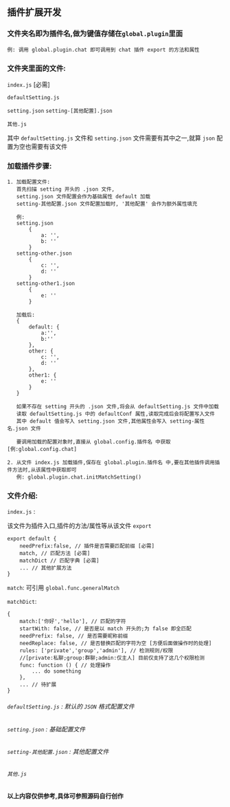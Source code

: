 ## 插件扩展开发

### 文件夹名即为插件名,做为键值存储在`global.plugin`里面

    例: 调用 global.plugin.chat 即可调用到 chat 插件 export 的方法和属性

### 文件夹里面的文件: 

`index.js` [必需] 

`defaultSetting.js`
    
`setting.json`  `setting-[其他配置].json`

`其他.js`

其中 `defaultSetting.js` 文件和 `setting.json` 文件需要有其中之一,就算 `json` 配置为空也需要有该文件

### 加载插件步骤:

    1. 加载配置文件:
       首先扫描 setting 开头的 .json 文件,
       setting.json 文件配置会作为基础属性 default 加载
       setting-其他配置.json 文件配置加载时, '其他配置' 会作为额外属性填充

       例: 
       setting.json
           {
               a: '',
               b: ''
           }
       setting-other.json
           {
               c: '',
               d: ''
           }
       setting-other1.json
           {
               e: ''
           }
           
       加载后: 
       {
           default: {
               a:'',
               b:''
           },
           other: {
               c: '',
               d: ''
           },
           other1: {
               e: ''
           }
       }
        
       如果不存在 setting 开头的 .json 文件,将会从 defaultSetting.js 文件中加载
       读取 defaultSetting.js 中的 defaultConf 属性,读取完成后会将配置写入文件
       其中 default 值会写入 setting.json 文件,其他属性会写入 setting-属性名.json 文件
        
       要调用加载的配置对象时,直接从 global.config.插件名 中获取[例:global.config.chat]
        
    2. 从文件 index.js 加载插件,保存在 global.plugin.插件名 中,要在其他插件调用插件方法时,从该属性中获取即可
       例: global.plugin.chat.initMatchSetting()

### 文件介绍:

`index.js` :

该文件为插件入口,插件的方法/属性等从该文件 `export`

    export default {
        needPrefix:false, // 插件是否需要匹配前缀 [必需]
        match, // 匹配方法 [必需]
        matchDict // 匹配字典 [必需]
        ... // 其他扩展方法
    } 
    
`match`: 可引用 `global.func.generalMatch`
    
`matchDict`:

    {
        match:['你好','hello'], // 匹配的字符
        startWith: false, // 是否是以 match 开头的;为 false 即全匹配
        needPrefix: false, // 是否需要昵称前缀
        needReplace: false, // 是否替换匹配的字符为空 [方便后面做操作时的处理]
        rules: ['private','group','admin'], // 检测规则/权限
        //[private:私聊;group:群聊;admin:仅主人] 目前仅支持了这几个权限检测
        func: function () { // 处理操作
            ... do something
        },
        ... // 待扩展
    }
    
###### `defaultSetting.js` : 默认的 `JSON` 格式配置文件

###### `setting.json` : 基础配置文件

###### `setting-其他配置.json` : 其他配置文件

###### `其他.js`

**以上内容仅供参考,具体可参照源码自行创作**
